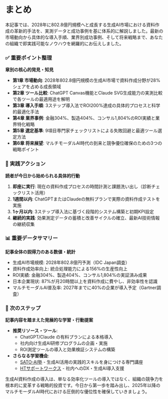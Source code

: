 # まとめ

本記事では、2028年に802.8億円規模へと成長する生成AI市場における資料作成の革新的手法を、実測データと成功事例を基に体系的に解説しました。最新の市場動向から具体的な導入手順、業界別成功事例、そして将来戦略まで、あなたの組織で即実践可能なノウハウを網羅的にお伝えしました。

### ✅ 重要ポイント整理
**章別の核心的発見・知見**
- **第1章 市場動向**: 2028年802.8億円規模の生成AI市場で資料作成分野が28%シェアを占める成長領域
- **第2章 ツール比較**: ChatGPT Canvas機能とClaude SVG生成能力の実測比較で各ツールの最適用途を解明
- **第3章 導入手順**: 3ステップ導入法でROI200%達成の具体的プロセスと科学的最適化手法
- **第4章 業界事例**: 金融304%、製造404%、コンサル1,804%のROI実績と業界特化戦略
- **第5章 選定基準**: 9項目専門家チェックリストによる失敗回避と最適ツール選定方法
- **第6章 将来展望**: マルチモーダルAI時代の到来と競争優位確保のための3つの戦略ポイント

### 🎯 実践アクション
**読者が今日から始められる具体的行動**
1. **即座に実行**: 現在の資料作成プロセスの時間計測と課題洗い出し（診断チェックリスト活用）
2. **1週間以内**: ChatGPTまたはClaudeの無料プランで実際の資料作成テストを実施
3. **1ヶ月以内**: 3ステップ導入法に基づく段階的システム構築と初期KPI設定
4. **継続的実践**: 効果測定データの蓄積と改善サイクルの確立、最新AI技術情報の継続収集

### 📊 重要データサマリー
**記事全体の説得力のある数値・統計**
- 生成AI市場規模: 2028年802.8億円予測（IDC Japan調査）
- 資料作成効率向上: 統合処理能力による156%の生産性向上
- ROI実績: 金融304%、製造404%、コンサル1,804%の実証済み成果
- 日本企業現状: 87%が月20時間以上を資料作成に費やし、非効率性を認識
- マルチモーダルAI普及率: 2027年までに40%の企業が導入予定（Gartner調査）

### 🔄 次のステップ
**記事内容を踏まえた発展的な学習・行動提案**
- **推奨リソース・ツール**: 
  - ChatGPT/Claude の有料プランによる本格導入
  - 社内向け生成AI研修プログラムの企画・実施
  - ROI測定ツールの導入と効果検証システムの構築
- **さらなる学習機会**: 
  - [SATO-AI塾](https://www.ht-sw.tech/lp/sato-ai-juku/) - 生成AI活用の実践的スキルを身につける専門講座
  - [HTサポートワークス](https://www.ht-sw.tech/) - 社内へのDX・生成AI導入支援

生成AI資料作成の導入は、単なる効率化ツールの導入ではなく、組織の競争力を根本的に変革する戦略的投資です。今日から第一歩を踏み出し、2025年以降のマルチモーダルAI時代における圧倒的な優位性を確保していきましょう。